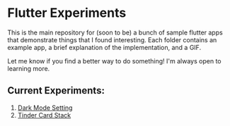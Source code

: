 # Flutter Experiments

This is the main repository for (soon to be) a bunch of sample flutter apps that demonstrate things that I found interesting.
Each folder contains an example app, a brief explanation of the implementation, and a GIF.

Let me know if you find a better way to do something! I'm always open to learning more.

## Current Experiments:

1. [Dark Mode Setting](https://github.com/AbsoluteSpace/flutter_experiments/tree/master/dark_mode)
2. [Tinder Card Stack](https://github.com/AbsoluteSpace/flutter_experiments/tree/master/card_stack)
